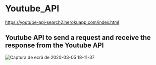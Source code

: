# Youtube_API

https://youtube-api-search2.herokuapp.com/index.html

## Youtube API to send a request and receive the response from the Youtube API



![Captura de ecrã de 2020-03-05 18-11-37](https://user-images.githubusercontent.com/37440264/76012236-e0dcc600-5f0d-11ea-9fff-b3549a95fd54.png)
